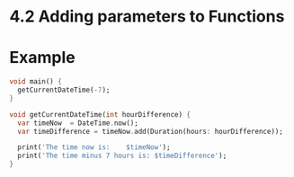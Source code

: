 # 4.2 Adding parameters to Functions

#  Example

```dart
void main() {
  getCurrentDateTime(-7);
}

void getCurrentDateTime(int hourDifference) {
  var timeNow  = DateTime.now();
  var timeDifference = timeNow.add(Duration(hours: hourDifference));

  print('The time now is:    $timeNow');
  print('The time minus 7 hours is: $timeDifference');
}
```
